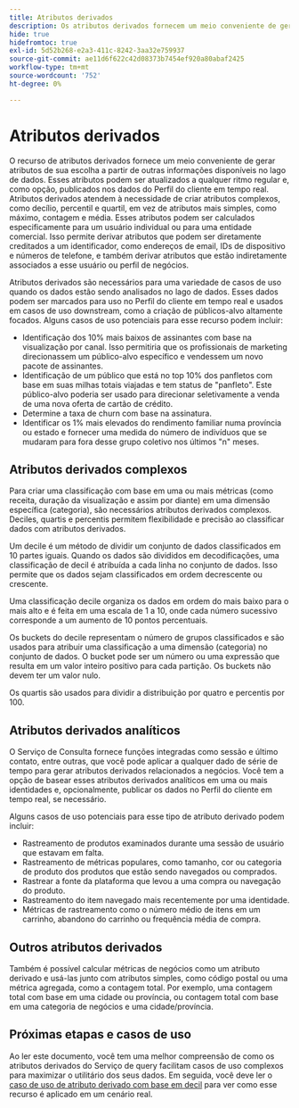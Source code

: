 ```yaml
---
title: Atributos derivados
description: Os atributos derivados fornecem um meio conveniente de gerar atributos de sua escolha que podem ser atualizados a qualquer ritmo e publicados opcionalmente nos dados do Perfil do cliente em tempo real. Este documento fornece uma visão geral de como usar o Serviço de query para criar atributos derivados para usar com os dados do perfil.
hide: true
hidefromtoc: true
exl-id: 5d52b268-e2a3-411c-8242-3aa32e759937
source-git-commit: ae11d6f622c42d08373b7454ef920a80abaf2425
workflow-type: tm+mt
source-wordcount: '752'
ht-degree: 0%

---
```


# Atributos derivados

O recurso de atributos derivados fornece um meio conveniente de gerar atributos de sua escolha a partir de outras informações disponíveis no lago de dados. Esses atributos podem ser atualizados a qualquer ritmo regular e, como opção, publicados nos dados do Perfil do cliente em tempo real. Atributos derivados atendem à necessidade de criar atributos complexos, como decílio, percentil e quartil, em vez de atributos mais simples, como máximo, contagem e média. Esses atributos podem ser calculados especificamente para um usuário individual ou para uma entidade comercial. Isso permite derivar atributos que podem ser diretamente creditados a um identificador, como endereços de email, IDs de dispositivo e números de telefone, e também derivar atributos que estão indiretamente associados a esse usuário ou perfil de negócios.

Atributos derivados são necessários para uma variedade de casos de uso quando os dados estão sendo analisados no lago de dados. Esses dados podem ser marcados para uso no Perfil do cliente em tempo real e usados em casos de uso downstream, como a criação de públicos-alvo altamente focados. Alguns casos de uso potenciais para esse recurso podem incluir:

* Identificação dos 10% mais baixos de assinantes com base na visualização por canal. Isso permitiria que os profissionais de marketing direcionassem um público-alvo específico e vendessem um novo pacote de assinantes.
* Identificação de um público que está no top 10% dos panfletos com base em suas milhas totais viajadas e tem status de &quot;panfleto&quot;. Este público-alvo poderia ser usado para direcionar seletivamente a venda de uma nova oferta de cartão de crédito.
* Determine a taxa de churn com base na assinatura.
* Identificar os 1% mais elevados do rendimento familiar numa província ou estado e fornecer uma medida do número de indivíduos que se mudaram para fora desse grupo coletivo nos últimos &quot;n&quot; meses.

## Atributos derivados complexos

Para criar uma classificação com base em uma ou mais métricas (como receita, duração da visualização e assim por diante) em uma dimensão específica (categoria), são necessários atributos derivados complexos. Deciles, quartis e percentis permitem flexibilidade e precisão ao classificar dados com atributos derivados.

Um decile é um método de dividir um conjunto de dados classificados em 10 partes iguais. Quando os dados são divididos em decodificações, uma classificação de decil é atribuída a cada linha no conjunto de dados. Isso permite que os dados sejam classificados em ordem decrescente ou crescente.

Uma classificação decile organiza os dados em ordem do mais baixo para o mais alto e é feita em uma escala de 1 a 10, onde cada número sucessivo corresponde a um aumento de 10 pontos percentuais.

Os buckets do decile representam o número de grupos classificados e são usados para atribuir uma classificação a uma dimensão (categoria) no conjunto de dados. O bucket pode ser um número ou uma expressão que resulta em um valor inteiro positivo para cada partição. Os buckets não devem ter um valor nulo.

Os quartis são usados para dividir a distribuição por quatro e percentis por 100.

## Atributos derivados analíticos

O Serviço de Consulta fornece funções integradas como sessão e último contato, entre outras, que você pode aplicar a qualquer dado de série de tempo para gerar atributos derivados relacionados a negócios. Você tem a opção de basear esses atributos derivados analíticos em uma ou mais identidades e, opcionalmente, publicar os dados no Perfil do cliente em tempo real, se necessário.

Alguns casos de uso potenciais para esse tipo de atributo derivado podem incluir:

* Rastreamento de produtos examinados durante uma sessão de usuário que estavam em falta.
* Rastreamento de métricas populares, como tamanho, cor ou categoria de produto dos produtos que estão sendo navegados ou comprados.
* Rastrear a fonte da plataforma que levou a uma compra ou navegação do produto.
* Rastreamento do item navegado mais recentemente por uma identidade.
* Métricas de rastreamento como o número médio de itens em um carrinho, abandono do carrinho ou frequência média de compra.

## Outros atributos derivados

Também é possível calcular métricas de negócios como um atributo derivado e usá-las junto com atributos simples, como código postal ou uma métrica agregada, como a contagem total. Por exemplo, uma contagem total com base em uma cidade ou província, ou contagem total com base em uma categoria de negócios e uma cidade/província.

## Próximas etapas e casos de uso

Ao ler este documento, você tem uma melhor compreensão de como os atributos derivados do Serviço de query facilitam casos de uso complexos para maximizar o utilitário dos seus dados. Em seguida, você deve ler o [caso de uso de atributo derivado com base em decil](./deciles-use-case.md) para ver como esse recurso é aplicado em um cenário real.
